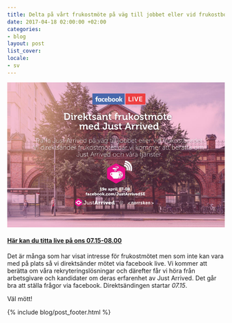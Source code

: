 ```yaml
---
title: Delta på vårt frukostmöte på väg till jobbet eller vid frukostbordet!
date: 2017-04-18 02:00:00 +02:00
categories:
- blog
layout: post
list_cover: 
locale:
- sv
---
```


![livestream](/assets/images/blog/frukost_live_stream.png)

#### [Här kan du titta live på ons 07.15-08.00](https://www.facebook.com/JustArrivedSE/)

Det är många som har visat intresse för frukostmötet men som inte kan vara med på plats så vi direktsänder mötet via facebook live. Vi kommer att berätta om våra rekryteringslösningar och därefter får vi höra från arbetsgivare och kandidater om deras erfarenhet av Just Arrived. Det går bra att ställa frågor via facebook.
Direktsändingen startar *07.15*.

Väl mött!




{% include blog/post_footer.html %}
